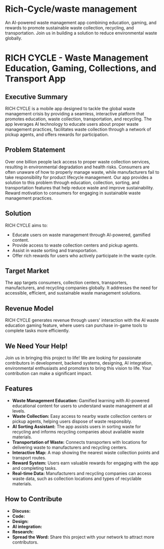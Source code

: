 # Rich-Cycle/waste management
An AI-powered waste management app combining education, gaming, and rewards to promote sustainable waste collection, recycling, and transportation. Join us in building a solution to reduce environmental waste globally.

# RICH CYCLE - Waste Management Education, Gaming, Collections, and Transport App

## Executive Summary
RICH CYCLE is a mobile app designed to tackle the global waste management crisis by providing a seamless, interactive platform that promotes education, waste collection, transportation, and recycling. The app leverages AI technology to educate users about proper waste management practices, facilitates waste collection through a network of pickup agents, and offers rewards for participation.

## Problem Statement
Over one billion people lack access to proper waste collection services, resulting in environmental degradation and health risks. Consumers are often unaware of how to properly manage waste, while manufacturers fail to take responsibility for product lifecycle management. Our app provides a solution to this problem through education, collection, sorting, and transportation features that help reduce waste and improve sustainability. Reward  motivation to consumers for engaging in sustainable waste management practices.

## Solution
RICH CYCLE aims to:
- Educate users on waste management through AI-powered, gamified content.
- Provide access to waste collection centers and pickup agents.
- Assist in waste sorting and transportation.
- Offer rich rewards for users who actively participate in the waste cycle.

## Target Market
The app targets consumers, collection centers, transporters, manufacturers, and recycling companies globally. It addresses the need for accessible, efficient, and sustainable waste management solutions.

## Revenue Model
RICH CYCLE generates revenue through users' interaction with the AI waste education gaming feature, where users can purchase in-game tools to complete tasks more efficiently.

## We Need Your Help!
Join us in bringing this project to life! We are looking for passionate contributors in development, backend systems, designing, AI integration, environmental enthusiasts and promoters to bring this vision to life. Your contribution can make a significant impact.

## Features

- **Waste Management Education:** Gamified learning with AI-powered educational content for users to understand waste management at all levels.
- **Waste Collection:** Easy access to nearby waste collection centers or pickup agents, helping users dispose of waste responsibly.
- **AI Sorting Assistant:** The app assists users in sorting waste for recycling and informs recycling companies about available waste materials.
- **Transportation of Waste:** Connects transporters with locations for delivering waste to manufacturers and recycling centers.
- **Interactive Map:** A map showing the nearest waste collection points and transport routes.
- **Reward System:** Users earn valuable rewards for engaging with the app and completing tasks.
- **Real-time Data:** Manufacturers and recycling companies can access waste data, such as collection locations and types of recyclable materials.

## How to Contribute

- **Discuss:**
- **Code:** 
- **Design:**
- **AI integration:**
- **Research:**
- **Spread the Word:** Share this project with your network to attract more contributors.